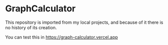 # GraphCalculator
This repository is imported from my local projects, and because of it there is no history of its creation.

You can test this in https://graph-calculator.vercel.app

